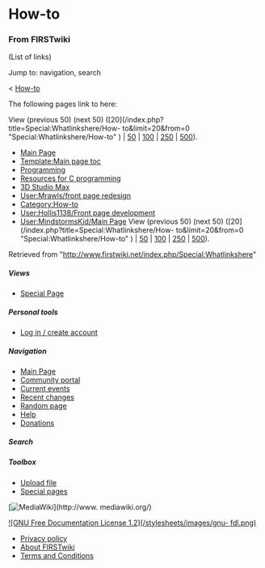 # How-to

### From FIRSTwiki

(List of links)

Jump to: navigation, search

&lt; [How-to](/index.php?title=How-to&redirect=no "How-to" )  

The following pages link to here:

View (previous 50) (next 50) ([20](/index.php?title=Special:Whatlinkshere/How-
to&limit=20&from=0 "Special:Whatlinkshere/How-to" ) |
[50](/index.php?title=Special:Whatlinkshere/How-to&limit=50&from=0
"Special:Whatlinkshere/How-to" ) |
[100](/index.php?title=Special:Whatlinkshere/How-to&limit=100&from=0
"Special:Whatlinkshere/How-to" ) |
[250](/index.php?title=Special:Whatlinkshere/How-to&limit=250&from=0
"Special:Whatlinkshere/How-to" ) |
[500](/index.php?title=Special:Whatlinkshere/How-to&limit=500&from=0
"Special:Whatlinkshere/How-to" )).

  * [Main Page](/index.php/Main_Page "Main Page" )
  * [Template:Main page toc](/index.php/Template:Main_page_toc "Template:Main page toc" )
  * [Programming](/index.php/Programming "Programming" )
  * [Resources for C programming](/index.php/Resources_for_C_programming "Resources for C programming" )
  * [3D Studio Max](/index.php/3D_Studio_Max "3D Studio Max" )
  * [User:Mrawls/front page redesign](/index.php/User:Mrawls/front_page_redesign "User:Mrawls/front page redesign" )
  * [Category:How-to](/index.php/Category:How-to "Category:How-to" )
  * [User:Hollis1138/Front page development](/index.php/User:Hollis1138/Front_page_development "User:Hollis1138/Front page development" )
  * [User:MindstormsKid/Main Page](/index.php/User:MindstormsKid/Main_Page "User:MindstormsKid/Main Page" )
View (previous 50) (next 50) ([20](/index.php?title=Special:Whatlinkshere/How-
to&limit=20&from=0 "Special:Whatlinkshere/How-to" ) |
[50](/index.php?title=Special:Whatlinkshere/How-to&limit=50&from=0
"Special:Whatlinkshere/How-to" ) |
[100](/index.php?title=Special:Whatlinkshere/How-to&limit=100&from=0
"Special:Whatlinkshere/How-to" ) |
[250](/index.php?title=Special:Whatlinkshere/How-to&limit=250&from=0
"Special:Whatlinkshere/How-to" ) |
[500](/index.php?title=Special:Whatlinkshere/How-to&limit=500&from=0
"Special:Whatlinkshere/How-to" )).

Retrieved from "<http://www.firstwiki.net/index.php/Special:Whatlinkshere>"

##### Views

  * [Special Page](/index.php/Special:Whatlinkshere/How-to)

##### Personal tools

  * [Log in / create account](/index.php?title=Special:Userlogin&returnto=Special:Whatlinkshere)

[](/index.php/Main_Page "Main Page" )

##### Navigation

  * [Main Page](/index.php/Main_Page)
  * [Community portal](/index.php/FIRSTwiki:Community_portal)
  * [Current events](/index.php/Current_events)
  * [Recent changes](/index.php/Special:Recentchanges)
  * [Random page](/index.php/Special:Random)
  * [Help](/index.php/Help:Contents)
  * [Donations](/index.php/FIRSTwiki:Site_support)

##### Search



##### Toolbox

  * [Upload file](/index.php/Special:Upload)
  * [Special pages](/index.php/Special:Specialpages)

[![MediaWiki](/skins/common/images/poweredby_mediawiki_88x31.png)](http://www.
mediawiki.org/)

[![GNU Free Documentation License 1.2](/stylesheets/images/gnu-
fdl.png)](http://www.gnu.org/copyleft/fdl.html)

  * [Privacy policy](/index.php/FIRSTwiki:Privacy_policy "FIRSTwiki:Privacy policy" )
  * [About FIRSTwiki](/index.php/FIRSTwiki:About "FIRSTwiki:About" )
  * [Terms and Conditions](/index.php/FIRSTwiki:Terms_and_conditions "FIRSTwiki:Terms and conditions" )

